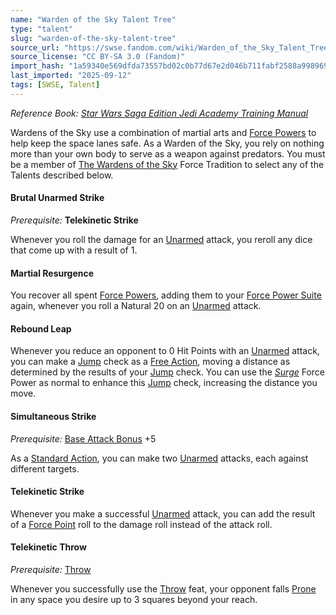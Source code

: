 ```yaml
---
name: "Warden of the Sky Talent Tree"
type: "talent"
slug: "warden-of-the-sky-talent-tree"
source_url: "https://swse.fandom.com/wiki/Warden_of_the_Sky_Talent_Tree"
source_license: "CC BY-SA 3.0 (Fandom)"
import_hash: "1a59340e569dfda73557bd02c0b77d67e2d046b711fabf2588a99896908a267f"
last_imported: "2025-09-12"
tags: [SWSE, Talent]
---
```

*Reference Book: [Star Wars Saga Edition Jedi Academy Training Manual](https://swse.fandom.com/wiki/Star_Wars_Saga_Edition_Jedi_Academy_Training_Manual)*

Wardens of the Sky use a combination of martial arts and [Force Powers](https://swse.fandom.com/wiki/Force_Powers) to help keep the space lanes safe. As a Warden of the Sky, you rely on nothing more than your own body to serve as a weapon against predators. You must be a member of [The Wardens of the Sky](https://swse.fandom.com/wiki/The_Wardens_of_the_Sky) Force Tradition to select any of the Talents described below.

#### **Brutal Unarmed Strike**
*Prerequisite:* **Telekinetic Strike**

Whenever you roll the damage for an [Unarmed](https://swse.fandom.com/wiki/Unarmed) attack, you reroll any dice that come up with a result of 1.

#### **Martial Resurgence**
You recover all spent [Force Powers](https://swse.fandom.com/wiki/Force_Powers), adding them to your [Force Power Suite](https://swse.fandom.com/wiki/Force_Power_Suite) again, whenever you roll a Natural 20 on an [Unarmed](https://swse.fandom.com/wiki/Unarmed) attack.

#### **Rebound Leap**
Whenever you reduce an opponent to 0 Hit Points with an [Unarmed](https://swse.fandom.com/wiki/Unarmed) attack, you can make a [Jump](https://swse.fandom.com/wiki/Jump) check as a [Free Action](https://swse.fandom.com/wiki/Free_Action), moving a distance as determined by the results of your [Jump](https://swse.fandom.com/wiki/Jump) check. You can use the *[Surge](https://swse.fandom.com/wiki/Surge)* Force Power as normal to enhance this [Jump](https://swse.fandom.com/wiki/Jump) check, increasing the distance you move.

#### **Simultaneous Strike**
*Prerequisite:* [Base Attack Bonus](https://swse.fandom.com/wiki/Base_Attack_Bonus) +5

As a [Standard Action](https://swse.fandom.com/wiki/Standard_Action), you can make two [Unarmed](https://swse.fandom.com/wiki/Unarmed) attacks, each against different targets.

#### **Telekinetic Strike**
Whenever you make a successful [Unarmed](https://swse.fandom.com/wiki/Unarmed) attack, you can add the result of a [Force Point](https://swse.fandom.com/wiki/Force_Point) roll to the damage roll instead of the attack roll.

#### **Telekinetic Throw**
*Prerequisite:* [Throw](https://swse.fandom.com/wiki/Throw)

Whenever you successfully use the [Throw](https://swse.fandom.com/wiki/Throw) feat, your opponent falls [Prone](https://swse.fandom.com/wiki/Prone) in any space you desire up to 3 squares beyond your reach.